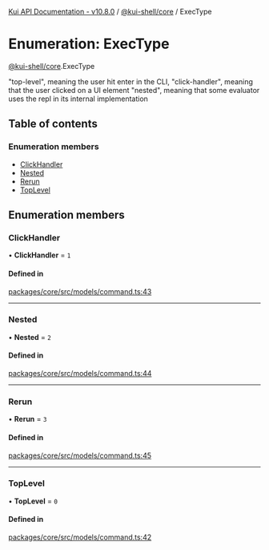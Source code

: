 [Kui API Documentation - v10.8.0](../README.md) / [@kui-shell/core](../modules/kui_shell_core.md) / ExecType

# Enumeration: ExecType

[@kui-shell/core](../modules/kui_shell_core.md).ExecType

"top-level", meaning the user hit enter in the CLI,
"click-handler", meaning that the user clicked on a UI element
"nested", meaning that some evaluator uses the repl in its internal implementation

## Table of contents

### Enumeration members

- [ClickHandler](kui_shell_core.ExecType.md#clickhandler)
- [Nested](kui_shell_core.ExecType.md#nested)
- [Rerun](kui_shell_core.ExecType.md#rerun)
- [TopLevel](kui_shell_core.ExecType.md#toplevel)

## Enumeration members

### ClickHandler

• **ClickHandler** = `1`

#### Defined in

[packages/core/src/models/command.ts:43](https://github.com/mra-ruiz/kui/blob/a3b5e3edf/packages/core/src/models/command.ts#L43)

---

### Nested

• **Nested** = `2`

#### Defined in

[packages/core/src/models/command.ts:44](https://github.com/mra-ruiz/kui/blob/a3b5e3edf/packages/core/src/models/command.ts#L44)

---

### Rerun

• **Rerun** = `3`

#### Defined in

[packages/core/src/models/command.ts:45](https://github.com/mra-ruiz/kui/blob/a3b5e3edf/packages/core/src/models/command.ts#L45)

---

### TopLevel

• **TopLevel** = `0`

#### Defined in

[packages/core/src/models/command.ts:42](https://github.com/mra-ruiz/kui/blob/a3b5e3edf/packages/core/src/models/command.ts#L42)
